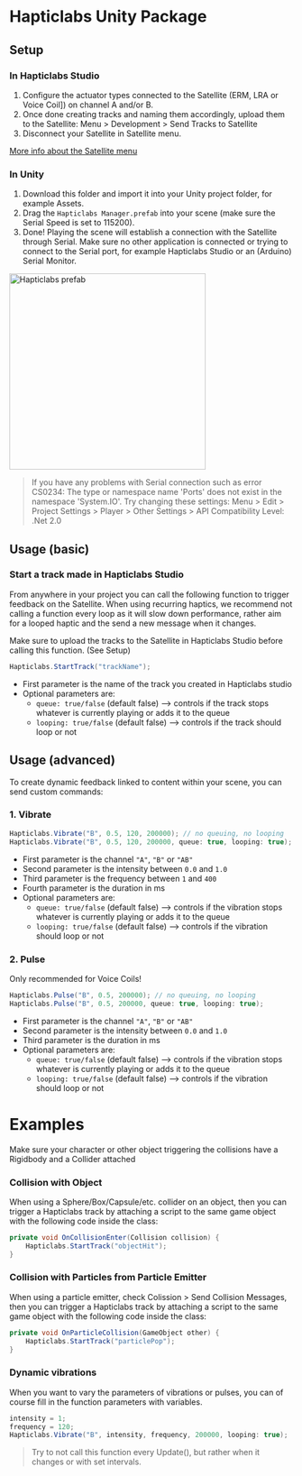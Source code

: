# Hapticlabs Unity Package

## Setup

### In Hapticlabs Studio

1. Configure the actuator types connected to the Satellite (ERM, LRA or Voice Coil]) on channel A and/or B.
2. Once done creating tracks and naming them accordingly, upload them to the Satellite: Menu > Development > Send Tracks to Satellite
3. Disconnect your Satellite in Satellite menu. 

[More info about the Satellite menu](https://www.hapticlabs.io/article/settings-panel)

### In Unity

1. Download this folder and import it into your Unity project folder, for example Assets.
2. Drag the `Hapticlabs Manager.prefab` into your scene (make sure the Serial Speed is set to 115200).
3. Done! Playing the scene will establish a connection with the Satellite through Serial. Make sure no other application is connected or trying to connect to the Serial port, for example Hapticlabs Studio or an (Arduino) Serial Monitor.
 <img width="348" alt="Hapticlabs prefab" src="https://user-images.githubusercontent.com/34678030/235880227-780c0c75-347b-4f96-9067-2d92990c8fe9.png">

> If you have any problems with Serial connection such as error CS0234: The type or namespace name 'Ports' does not exist in the namespace 'System.IO'. 
> Try changing these settings: Menu > Edit > Project Settings > Player > Other Settings > API Compatibility Level: .Net 2.0 


## Usage (basic)

### Start a track made in Hapticlabs Studio

From anywhere in your project you can call the following function to trigger feedback on the Satellite. When using recurring haptics, we recommend not calling a function every loop as it will slow down performance, rather aim for a looped haptic and the send a new message when it changes.

Make sure to upload the tracks to the Satellite in Hapticlabs Studio before calling this function. (See Setup)

```cs
Hapticlabs.StartTrack("trackName");
```

- First parameter is the name of the track you created in Hapticlabs studio
- Optional parameters are:
  - `queue: true/false` (default false) --> controls if the track stops whatever is currently playing or adds it to the queue
  - `looping: true/false` (default false) --> controls if the track should loop or not
 
## Usage (advanced)

To create dynamic feedback linked to content within your scene, you can send custom commands:

### 1. Vibrate

```cs
Hapticlabs.Vibrate("B", 0.5, 120, 200000); // no queuing, no looping
Hapticlabs.Vibrate("B", 0.5, 120, 200000, queue: true, looping: true);
```
- First parameter is the channel `"A"`, `"B"` or `"AB"`
- Second parameter is the intensity between `0.0` and `1.0`
- Third parameter is the frequency between `1` and `400`
- Fourth parameter is the duration in ms
- Optional parameters are:
  - `queue: true/false` (default false) --> controls if the vibration stops whatever is currently playing or adds it to the queue
  - `looping: true/false` (default false) --> controls if the vibration should loop or not
  
  
### 2. Pulse
Only recommended for Voice Coils!

```cs
Hapticlabs.Pulse("B", 0.5, 200000); // no queuing, no looping
Hapticlabs.Pulse("B", 0.5, 200000, queue: true, looping: true);
```

- First parameter is the channel `"A"`, `"B"` or `"AB"`
- Second parameter is the intensity between `0.0` and `1.0`
- Third parameter is the duration in ms
- Optional parameters are:
  - `queue: true/false` (default false) --> controls if the vibration stops whatever is currently playing or adds it to the queue
  - `looping: true/false` (default false) --> controls if the vibration should loop or not


# Examples

Make sure your character or other object triggering the collisions have a Rigidbody and a Collider attached

### Collision with Object

When using a Sphere/Box/Capsule/etc. collider on an object, then you can trigger a Hapticlabs track by attaching a script to the same game object with the following code inside the class:

```cs
private void OnCollisionEnter(Collision collision) {
    Hapticlabs.StartTrack("objectHit");
}
```

### Collision with Particles from Particle Emitter

When using a particle emitter, check Colission > Send Collision Messages, then you can trigger a Hapticlabs track by attaching a script to the same game object with the following code inside the class:

```cs
private void OnParticleCollision(GameObject other) {    
    Hapticlabs.StartTrack("particlePop");
}
```

### Dynamic vibrations

When you want to vary the parameters of vibrations or pulses, you can of course fill in the function parameters with variables.

```cs
intensity = 1;
frequency = 120;
Hapticlabs.Vibrate("B", intensity, frequency, 200000, looping: true);
```
> Try to not call this function every Update(), but rather when it changes or with set intervals.
